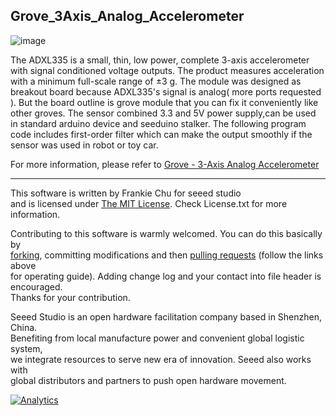 Grove_3Axis_Analog_Accelerometer
-------------------------------------------------------------
![image](http://www.seeedstudio.com/wiki/images/4/49/Grove_-_3-axis_Analog_Accelerometer_photo.JPG)

The ADXL335 is a small, thin, low power, complete 3-axis accelerometer with signal conditioned voltage outputs. The product measures acceleration with a minimum full-scale range of ±3 g. 
The module was designed as breakout board because ADXL335's signal is analog( more ports requested ). But the board outline is grove module that you can fix it conveniently like other groves. The sensor combined 3.3 and 5V power supply,can be used in standard arduino device and seeduino stalker. The following program code includes first-order filter which can make the output smoothly if the sensor was used in robot or toy car.

For more information, please refer to [Grove - 3-Axis Analog Accelerometer](http://www.seeedstudio.com/wiki/Grove_-_3-Axis_Analog_Accelerometer)

----
This software is written by Frankie Chu for seeed studio<br>
and is licensed under [The MIT License](http://opensource.org/licenses/mit-license.php). Check License.txt for more information.<br>

Contributing to this software is warmly welcomed. You can do this basically by<br>
[forking](https://help.github.com/articles/fork-a-repo), committing modifications and then [pulling requests](https://help.github.com/articles/using-pull-requests) (follow the links above<br>
for operating guide). Adding change log and your contact into file header is encouraged.<br>
Thanks for your contribution.

Seeed Studio is an open hardware facilitation company based in Shenzhen, China. <br>
Benefiting from local manufacture power and convenient global logistic system, <br>
we integrate resources to serve new era of innovation. Seeed also works with <br>
global distributors and partners to push open hardware movement.<br>




[![Analytics](https://ga-beacon.appspot.com/UA-46589105-3/Grove_3Axis_Analog_Accelerometer)](https://github.com/igrigorik/ga-beacon)


